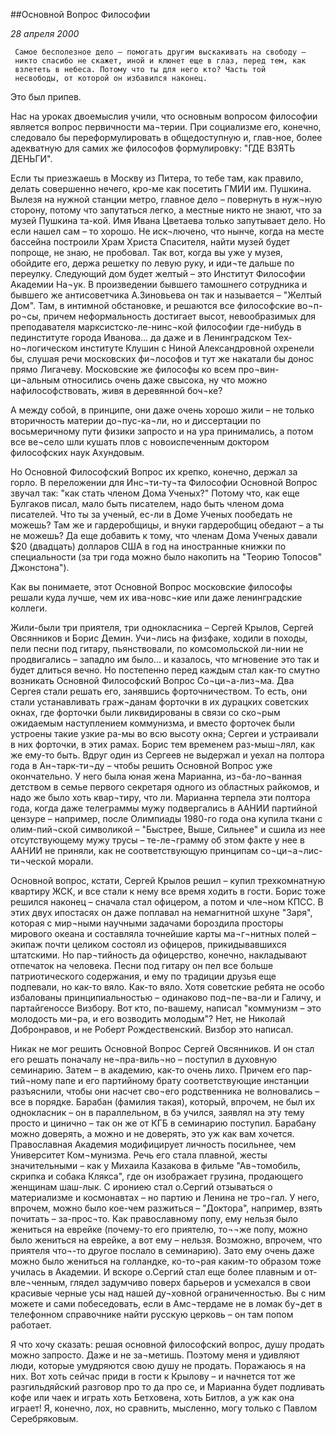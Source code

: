 ##Основной Вопрос Философии

_28 апреля 2000_

     Самое бесполезное дело – помогать другим выскакивать на свободу –
     никто спасибо не скажет, иной и клюнет еще в глаз, перед тем, как
     взлететь в небеса. Потому что ты для него кто? Часть той
     несвободы, от которой он избавился наконец.

Это был припев.

Нас на уроках двоемыслия учили, что основным вопросом философии является вопрос первичности ма¬терии. При социализме его, конечно, следовало бы переформулировать в общедоступную и, глав-ное, более адекватную для самих же философов формулировку: "ГДЕ ВЗЯТЬ ДЕНЬГИ".

Если ты приезжаешь в Москву из Питера, то тебе там, как правило, делать совершенно нечего, кро-ме как посетить ГМИИ им. Пушкина. Вылезя на нужной станции метро, главное дело – повернуть в нуж¬ную сторону, потому что запутаться легко, а местные никто не знают, что за музей Пушкина та-кой. Имя Ивана Цветаева только запутывает дело. Но если нашел сам – то хорошо. Не иск¬лючено, что нынче, когда на месте бассейна построили Храм Христа Спасителя, найти музей будет попроще, не знаю, не пробовал. Так вот, когда вы уже у музея, обойдите его, держа решетку по левую руку, и иди¬те дальше по переулку. Следующий дом будет желтый – это Институт Философии Академии На¬ук. В произведении бывшего тамошнего сотрудника и бывшего же антисоветчика А.Зиновьева он так и называется – "Желтый Дом". Там, в интимной обстановке, и решаются все философские во¬п-ро¬сы, причем неформальность достигает высот, невообразимых для преподавателя марксистско-ле-нинс¬кой философии где-нибудь в пединституте города Иванова... да даже и в Ленинградском Тех-но¬логическом институте Клушин с Ниной Александровной охренели бы, слушая речи московских фи¬лософов и тут же накатали бы донос прямо Лигачеву. Московские же философы ко всем про¬вин-ци¬альным относились очень даже свысока, ну что можно нафилософствовать, живя в деревянной боч¬ке?

А между собой, в принципе, они даже очень хорошо жили – не только вторичность материи до¬пус-ка¬ли, но и диссертации по восьмеричному пути физики запросто и на ура принимались, а потом все ве¬село шли кушать плов с новоиспеченным доктором философских наук Ахундовым.

Но Основной Философский Вопрос их крепко, конечно, держал за горло. В переложении для Инс¬ти-ту¬та Философии Основной Вопрос звучал так: "как стать членом Дома Ученых?" Потому что, как еще Булгаков писал, мало быть писателем, надо быть членом дома писателей. Что ты за ученый, ес-ли в Доме Ученых пообедать не можешь? Там же и гардеробщицы, и внуки гардеробщиц обедают – а ты не можешь? Да еще добавить к тому, что членам Дома Ученых давали $20 (двадцать) долларов США в год на иностранные книжки по специальности (за три года можно было накопить на "Теорию Топосов" Джонстона").

Как вы понимаете, этот Основной Вопрос московские философы решали куда лучше, чем их ива-новс¬кие или даже ленинградские коллеги.

Жили-были три приятеля, три однокласника – Сергей Крылов, Сергей Овсянников и Борис Демин. Учи¬лись на физфаке, ходили в походы, пели песни под гитару, пьянствовали, по комсомольской ли-нии не продвигались – западло им было... и казалось, что мгновение это так и будет длиться вечно. Но постепенно перед каждым стал как-то смутно возникать Основной Философский Вопрос Со¬ци¬а-лиз¬ма. Два Сергея стали решать его, занявшись форточничеством. То есть, они стали устанавливать граж¬данам форточки в их дурацких советских окнах, где форточки были ликвидированы в связи со ско¬рым ожидаемым наступлением коммунизма, и вместо форточек были устроены такие узкие ра-мы во всю высоту окна; Сергеи и устраивали в них форточки, в этих рамах. Борис тем временем раз-мыш¬лял, как же ему-то быть. Вдруг один из Сергеев не выдержал и уехал на полтора года в Ан¬тарк-ти¬ду – чтобы решить Основной Вопрос уже окончательно. У него была юная жена Марианна, из¬ба-ло¬ванная детством в семье первого секретаря одного из областных райкомов, и надо же было хоть квар¬тиру, что ли. Марианна терпела эти полтора года, когда даже телеграммы мужу подвергались в ААНИИ партийной цензуре – например, после Олимпиады 1980-го года она купила ткани с олим-пий¬ской символикой – "Быстрее, Выше, Сильнее" и сшила из нее отсутствующему мужу трусы – те-ле¬грамму об этом факте у нее в ААНИИ не приняли, как не соответствующую принципам со¬ци¬а¬лис-ти¬ческой морали.

Основной вопрос, кстати, Сергей Крылов решил – купил трехкомнатную квартиру ЖСК, и все стали к нему все время ходить в гости. Борис тоже решился наконец – сначала стал офицером, а потом и чле¬ном КПСС. В этих двух ипостасях он даже поплавал на немагнитной шхуне "Заря", которая с мир¬ными научными задачами бороздила просторы мирового океана и составляла точнейшие карты ма¬г¬нитных полей – экипаж почти целиком состоял из офицеров, прикидывавшихся штатскими. Но пар¬тийность да офицерство, конечно, накладывают отпечаток на человека. Песни под гитару он пел все больше патриотического содержания, и ему по традиции друзья еще подпевали, но как-то вяло. Как-то вяло. Хотя советские ребята не особо избалованы принципиальностью – одинаково  под¬пе¬ва-ли и Галичу, и партайгеноссе Визбору. Вот кто, по-вашему, написал "коммунизм – это молодость ми¬ра, и его возводить молодым"? Нет, не Николай Добронравов, и не Роберт Рождественский. Визбор это написал.

Никак не мог решить Основной Вопрос Сергей Овсянников. И он стал его решать поначалу не¬пра-виль¬но – поступил в духовную семинарию. Затем – в академию, как-то очень лихо. Причем его пар-тий¬ному папе и его партийному брату соответствующие инстанции разъяснили, чтобы они насчет сво¬его родственника не волновались – все в порядке. Барабан (фамилия такая), который, впрочем, не был их однокласник – он в параллельном, в бэ учился, заявлял на эту тему просто и цинично – так он же от КГБ в семинарию поступил. Барабану можно доверять, а можно и не доверять, это уж как вам хочется. Православная Академия модифицирует личность посильнее, чем Университет Ком¬мунизма. Речь его стала плавной, жесты значительными – как у Михаила Казакова в фильме "Ав¬томобиль, скрипка и собака Клякса", где он изображает грузина, продающего женщинам шаш-лык. С ирониею стал о.Сергий отзываться о материализме и космонавтах – но партию и Ленина не тро¬гал. У него, впрочем, можно было кое-чем разжиться – "Доктора", например, взять почитать – за-прос¬то. Как православному попу, ему нельзя было жениться на еврейке (почему-то его приятелю, то¬¬же попу, можно было жениться на еврейке, а вот ему – нельзя. Возможно, впрочем, что приятеля что¬-то другое послало в семинарию). Зато ему очень даже можно было жениться на голландке, ко-то¬рая каким-то образом тоже училась в Академии. И вскоре о.Сергий стал еще более плавным и от-вле¬ченным, глядел задумчиво поверх барьеров и усмехался в свои красивые черные усы над нашей ду¬ховной ограниченностью. Вы с ним можете и сами побеседовать, если в Амс¬тердаме не в ломак бу¬дет в телефонном справочнике найти русскую церковь – он там попом работает. 

Я что хочу сказать: решая основной философский вопрос, душу продать можно запросто. Даже и не за¬метишь. Поэтому меня и удивляют люди, которые умудряются свою душу не продать. Поражаюсь я на них. Вот хоть сейчас приди в гости к Крылову – и начнется тот же разгильдяйский разговор про то да про се, и Марианна будет подливать кофе или чаек и играть хоть Бетховена, хоть Битлов, а уж как она играет! Я, конечно, лох, но сравнить, мысленно, могу только с Павлом Серебряковым.
